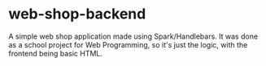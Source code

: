 # web-shop-backend

A simple web shop application made using Spark/Handlebars. It was done as a school project for Web Programming, so it's just the logic, with the frontend being basic HTML.
